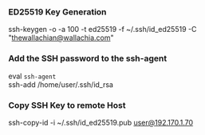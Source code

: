 ### ED25519 Key Generation
ssh-keygen -o -a 100 -t ed25519 -f ~/.ssh/id_ed25519 -C "thewallachian@wallachia.com"

### Add the SSH password to the ssh-agent
eval `ssh-agent`   
ssh-add /home/user/.ssh/id_rsa

### Copy SSH Key to remote Host
ssh-copy-id -i ~/.ssh/id_ed25519.pub user@192.170.1.70   

###   

